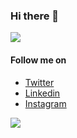 ### Hi there 👋

![](https://github-readme-stats.vercel.app/api?username=sumyak&show_icons=true&line_height=30)

#### Follow me on
  +  [Twitter](https://twitter.com/JainSumyak)
  +  [Linkedin](https://www.linkedin.com/in/sumyak-jain/)
  +  [Instagram](https://www.instagram.com/gaurav_jain0511/)
  
 <a href="https://github.com/sumyak/github-profile-views-counter">
    <img src="https://komarev.com/ghpvc/?username=sumyak">
</a>
